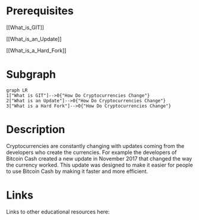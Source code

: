 # Prerequisites
[[What_is_GIT]]


[[What_is_an_Update]]


[[What_is_a_Hard_Fork]]

# Subgraph

```mermaid
graph LR
1["What is GIT"]-->0{"How Do Cryptocurrencies Change"}
2["What is an Update"]-->0{"How Do Cryptocurrencies Change"}
3["What is a Hard Fork"]-->0{"How Do Cryptocurrencies Change"}
```



# Description
  
Cryptocurrencies are constantly changing with updates coming from the developers who create the currencies. For example the developers of Bitcoin Cash created a new update in November 2017 that changed the way the currency worked. This update was designed to make it easier for people to use Bitcoin Cash by making it faster and more efficient.

# Links
Links to other educational resources here:
